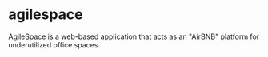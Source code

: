 # agilespace
AgileSpace is a web-based application that acts as an "AirBNB" platform for underutilized office spaces.
